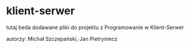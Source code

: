 # klient-serwer
tutaj beda dodawane pliki do projektu z Programowanie w Klient-Serwer

autorzy: Michał Szczepański, Jan Pietryniecz
